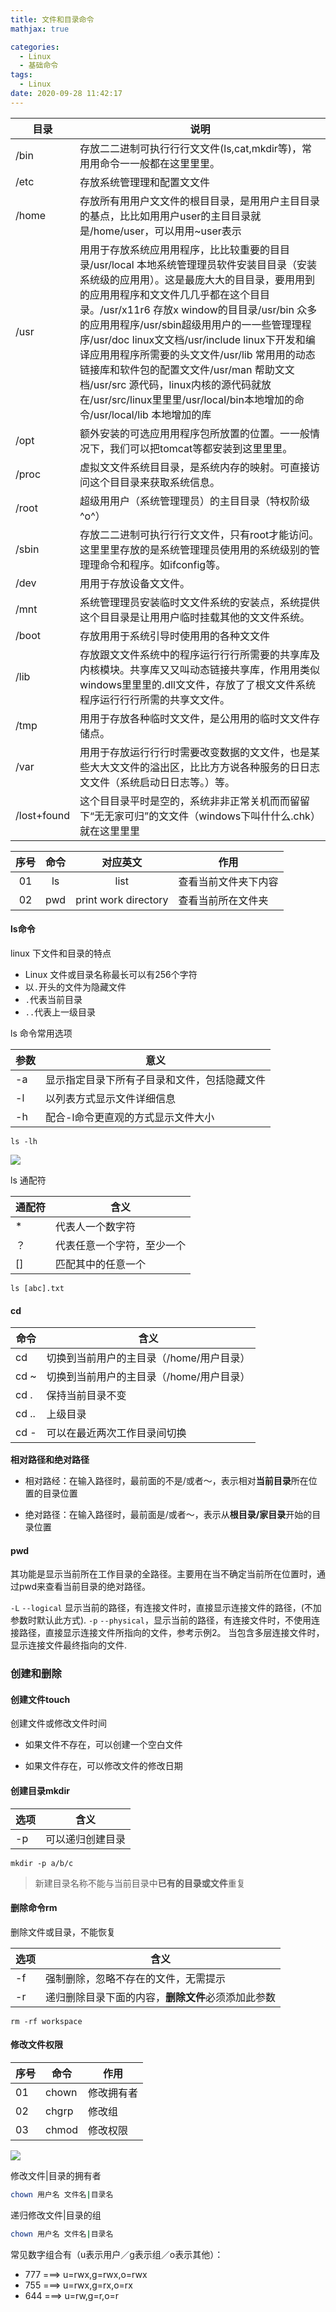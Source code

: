 ```yaml
---
title: 文件和目录命令
mathjax: true

categories:
  - Linux
  - 基础命令
tags:
  - Linux
date: 2020-09-28 11:42:17
---
```


| 目录  | 说明                                                                                                                |
|-------|---------------------------------------------------------------------------------------------------------------------|
| /bin  | 存放⼆二进制可执⾏行行⽂文件(ls,cat,mkdir等)，常⽤用命令⼀一般都在这⾥里里。                                        |
| /etc  | 存放系统管理理和配置⽂文件                                                                                          |
| /home | 存放所有⽤用户⽂文件的根⽬目录，是⽤用户主⽬目录的基点，⽐比如⽤用户user的主⽬目录就是/home/user，可以⽤用~user表示 |
| /usr  | ⽤用于存放系统应⽤用程序，⽐比较重要的⽬目录/usr/local 本地系统管理理员软件安装⽬目录（安装系统级的应⽤用）。这是最庞⼤大的⽬目录，要⽤用到的应⽤用程序和⽂文件⼏几乎都在这个⽬目录。/usr/x11r6 存放x window的⽬目录/usr/bin 众多的应⽤用程序/usr/sbin超级⽤用户的⼀一些管理理程序/usr/doc linux⽂文档/usr/include linux下开发和编译应⽤用程序所需要的头⽂文件/usr/lib 常⽤用的动态链接库和软件包的配置⽂文件/usr/man 帮助⽂文档/usr/src 源代码，linux内核的源代码就放在/usr/src/linux⾥里里/usr/local/bin本地增加的命令/usr/local/lib 本地增加的库|
|/opt|额外安装的可选应⽤用程序包所放置的位置。⼀一般情况下，我们可以把tomcat等都安装到这⾥里里。|
|/proc| 虚拟⽂文件系统⽬目录，是系统内存的映射。可直接访问这个⽬目录来获取系统信息。|
|/root| 超级⽤用户（系统管理理员）的主⽬目录（特权阶级^o^）|
|/sbin|存放⼆二进制可执⾏行行⽂文件，只有root才能访问。这⾥里里存放的是系统管理理员使⽤用的系统级别的管理理命令和程序。如ifconfig等。|
|/dev| ⽤用于存放设备⽂文件。|
|/mnt|系统管理理员安装临时⽂文件系统的安装点，系统提供这个⽬目录是让⽤用户临时挂载其他的⽂文件系统。|
|/boot|存放⽤用于系统引导时使⽤用的各种⽂文件|
|/lib|存放跟⽂文件系统中的程序运⾏行行所需要的共享库及内核模块。共享库⼜又叫动态链接共享库，作⽤用类似windows⾥里里的.dll⽂文件，存放了了根⽂文件系统程序运⾏行行所需的共享⽂文件。|
|/tmp |⽤用于存放各种临时⽂文件，是公⽤用的临时⽂文件存储点。|
|/var|⽤用于存放运⾏行行时需要改变数据的⽂文件，也是某些⼤大⽂文件的溢出区，⽐比⽅方说各种服务的⽇日志⽂文件（系统启动⽇日志等。）等。|
|/lost+found|这个⽬目录平时是空的，系统⾮非正常关机⽽而留留下“⽆无家可归”的⽂文件（windows下叫什什么.chk）就在这⾥里里|

| 序号 | 命令 |       对应英文       | 作用                 |
|:----:|:----:|:--------------------:|----------------------|
|  01  |  ls  |         list         | 查看当前文件夹下内容 |
|  02  | pwd  | print work directory | 查看当前所在文件夹   |


#### ls命令

linux 下文件和目录的特点

+ Linux 文件或目录名称最长可以有256个字符
+ 以`.`开头的文件为隐藏文件
+ `.`代表当前目录
+ `..`代表上一级目录

ls 命令常用选项

| 参数 | 意义                                         |
|------|----------------------------------------------|
| -a   | 显示指定目录下所有子目录和文件，包括隐藏文件 |
| -l   | 以列表方式显示文件详细信息                   |
| -h   | 配合-l命令更直观的方式显示文件大小           |

```
ls -lh
```

![](0001.png)

ls 通配符

| 通配符 | 含义                       |
|--------|----------------------------|
| *      | 代表人一个数字符           |
| ？     | 代表任意一个字符，至少一个 |
| []     | 匹配其中的任意一个         |

```
ls [abc].txt
```

#### cd

| 命令  | 含义                                     |
|-------|------------------------------------------|
| cd    | 切换到当前用户的主目录（/home/用户目录） |
| cd ~  | 切换到当前用户的主目录（/home/用户目录） |
| cd .  | 保持当前目录不变                         |
| cd .. | 上级目录                                 |
| cd -  | 可以在最近两次工作目录间切换             |

**相对路径和绝对路径**

+ 相对路经：在输入路径时，最前面的不是/或者～，表示相对**当前目录**所在位置的目录位置

+ 绝对路径：在输入路径时，最前面是/或者～，表示从**根目录/家目录**开始的目录位置

#### pwd

其功能是显示当前所在工作目录的全路径。主要用在当不确定当前所在位置时，通过pwd来查看当前目录的绝对路径。

`-L` `--logical` 显示当前的路径，有连接文件时，直接显示连接文件的路径，(不加参数时默认此方式).
`-p` `--physical`，显示当前的路径，有连接文件时，不使用连接路径，直接显示连接文件所指向的文件，参考示例2。 当包含多层连接文件时，显示连接文件最终指向的文件.

### 创建和删除

#### 创建文件touch

创建文件或修改文件时间

+ 如果文件不存在，可以创建一个空白文件

+ 如果文件存在，可以修改文件的修改日期

#### 创建目录mkdir

| 选项 | 含义             |
|------|------------------|
| -p   | 可以递归创建目录 |

```
mkdir -p a/b/c
```

> 新建目录名称不能与当前目录中**已有的目录或文件**重复

#### 删除命令rm

删除文件或目录，不能恢复

| 选项 | 含义                                                  |
|------|-------------------------------------------------------|
| -f   | 强制删除，忽略不存在的文件，无需提示                  |
| -r   | 递归删除目录下面的内容，<b>删除文件</b>必须添加此参数 |

```
rm -rf workspace
```


#### 修改文件权限

| 序号 | 命令 | 作用 |
| --- | --- | --- |
| 01 | chown | 修改拥有者 |
| 02 | chgrp | 修改组 |
| 03 | chmod | 修改权限 |

![](0005.jpg)

修改文件|目录的拥有者

```bash
chown 用户名 文件名|目录名
```

递归修改文件|目录的组

```bash
chown 用户名 文件名|目录名
```

常见数字组合有（u表示用户／g表示组／o表示其他）：

+ 777 ===> u=rwx,g=rwx,o=rwx
+ 755 ===> u=rwx,g=rx,o=rx
+ 644 ===> u=rw,g=r,o=r

